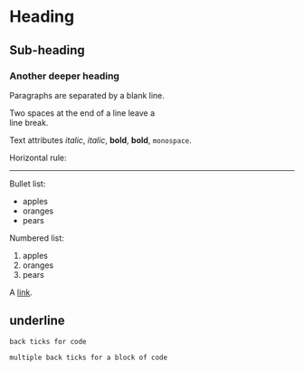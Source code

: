 # Heading

## Sub-heading

### Another deeper heading
 
Paragraphs are separated
by a blank line.

Two spaces at the end of a line leave a  
line break.

Text attributes _italic_, *italic*, __bold__, **bold**, `monospace`.

Horizontal rule:

---

Bullet list:

  * apples
  * oranges
  * pears

Numbered list:

  1. apples
  2. oranges
  3. pears

A [link](http://example.com).

underline
---------

`back ticks for code`
```
multiple back ticks for a block of code
```